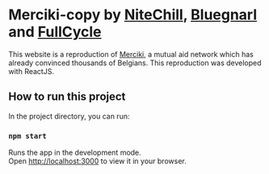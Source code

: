 # Merciki-copy by <a href="https://github.com/NiteChill">NiteChill</a>, <a href="https://github.com/Bluegnarl">Bluegnarl</a> and <a href="https://github.com/FullCycle">FullCycle</a>

This website is a reproduction of <a href="https://www.merciki.be">Merciki</a>, a mutual aid network which has already convinced thousands of Belgians. This reproduction was developed with ReactJS.

## How to run this project

In the project directory, you can run:

### `npm start`

Runs the app in the development mode.\
Open [http://localhost:3000](http://localhost:3000) to view it in your browser.
